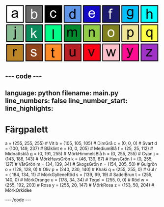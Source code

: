 ![Ett rutnät med 26 färgade rutor som var och en representerar en av färgerna i färgpaletten. Varje ruta har en bokstav från a till z.](images/ambient-letters.png)

--- code ---
---
language: python 
filename: main.py 
line_numbers: false 
line_number_start:
line_highlights:
---
 # Färgpalett 
 a = (255, 255, 255) # Vit 
 b = (105, 105, 105) # DimGrå 
 c = (0, 0, 0) # Svart 
 d = (100, 149, 237) # Blåklint 
 e = (0, 0, 205) # MediumBlå 
 f = (25, 25, 112) # Midnattsblå 
 g = (0, 191, 255) # MörkHimmelsBlå 
 h = (0, 255, 255) # Cyan 
 j = (143, 188, 143) # MörkHavsGrön 
 k = (46, 139, 87) # HavsGrön 
 l = (0, 255, 127) # VårGrön 
 m = (34, 139, 34) # SkogsGrön 
 n = (154, 205, 50) # Gulgrön    
 o = (128, 128, 0) # Oliv 
 p = (240, 230, 140) # Khaki 
 q = (255, 255, 0) # Gul 
 r = ( 184, 134, 11) # MörkGylleneRöd 
 s = (139, 69, 19) # SadelBrun 
 t = (255, 140, 0) # MörkOrange 
 u = (178, 34, 34) # Tegel 
  = (255, 0, 0) # Röd 
  w = (255, 192, 203) # Rosa 
  y = (255, 20, 147) # MörkRosa 
  z = (153, 50, 204) # MörkOrkidèe

--- /code ---
